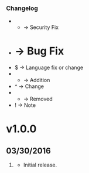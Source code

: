 ### Changelog

 * * -> Security Fix
 * # -> Bug Fix
 * $ -> Language fix or change
 * + -> Addition
 * ^ -> Change
 * - -> Removed
 * ! -> Note

# v1.0.0
## 03/30/2016

1. [](#new)
    * Initial release.
